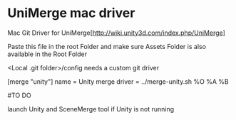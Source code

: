 UniMerge mac driver
=================

Mac Git Driver for UniMerge[http://wiki.unity3d.com/index.php/UniMerge]

Paste this file in the root Folder and make sure Assets Folder is also available in the Root Folder

 <Local .git folder>/config needs a custom git driver
 
[merge "unity"]
 	  name = Unity merge
  	driver = ../merge-unity.sh %O %A %B 
  	
#TO DO

launch Unity and SceneMerge tool if Unity is not running
